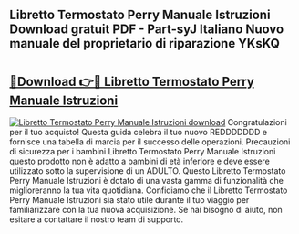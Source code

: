 ## Libretto Termostato Perry Manuale Istruzioni Download gratuit PDF - Part-syJ Italiano Nuovo manuale del proprietario di riparazione YKsKQ

# <h2><a href="http://dfe6nu.blite.top/?on=Libretto+Termostato+Perry+Manuale+Istruzioni">🔗Download 👉🔴 Libretto Termostato Perry Manuale Istruzioni</a></h2>

[![Libretto Termostato Perry Manuale Istruzioni download](https://i.imgur.com/lujVjoI.png)](http://dfe6nu.blite.top/?on=Libretto+Termostato+Perry+Manuale+Istruzioni)
Congratulazioni per il tuo acquisto! Questa guida celebra il tuo nuovo REDDDDDDD e fornisce una tabella di marcia per il successo delle operazioni. Precauzioni di sicurezza per i bambini Libretto Termostato Perry Manuale Istruzioni questo prodotto non è adatto a bambini di età inferiore e deve essere utilizzato sotto la supervisione di un ADULTO. Questo Libretto Termostato Perry Manuale Istruzioni è dotato di una vasta gamma di funzionalità che miglioreranno la tua vita quotidiana. Confidiamo che il Libretto Termostato Perry Manuale Istruzioni sia stato utile durante il tuo viaggio per familiarizzare con la tua nuova acquisizione. Se hai bisogno di aiuto, non esitare a contattare il nostro team di supporto.
